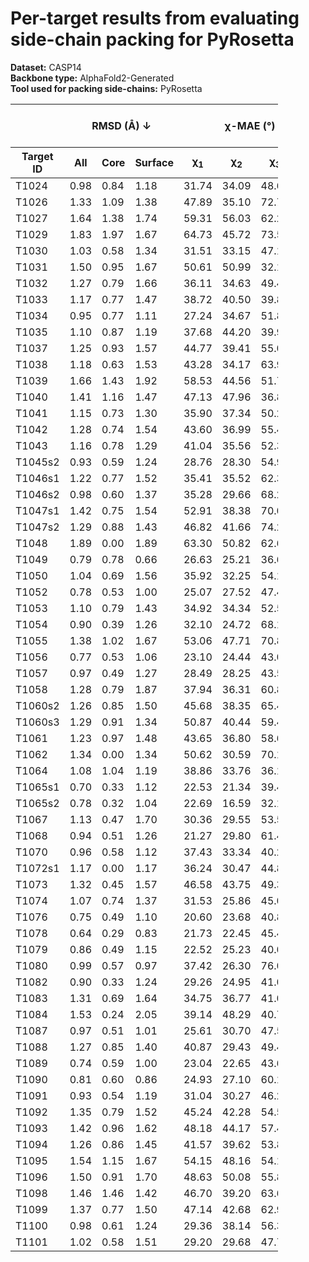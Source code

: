 # Per-target results from evaluating side-chain packing for PyRosetta

**Dataset:** CASP14  
**Backbone type:** AlphaFold2-Generated  
**Tool used for packing side-chains:** PyRosetta  
<table style="width:85%;">
  <thead>
    <tr>
      <th></th>
      <th colspan="3"><strong>RMSD (Å) ↓</strong></th>
      <th colspan="4"><strong>&chi;-MAE (°) ↓</strong></th>
      <th><strong>RR (%) ↑</strong></th>
      <th colspan="3"><strong>Steric Clashes (#) ↓</strong></th>
    </tr>
    <tr>
      <th><strong>Target ID</strong></th>
      <th><strong>All</strong></th>
      <th><strong>Core</strong></th>
      <th><strong>Surface</strong></th>
      <th>&chi;<sub>1</sub></th>
      <th>&chi;<sub>2</sub></th>
      <th>&chi;<sub>3</sub></th>
      <th>&chi;<sub>4</sub></th>
      <th>&chi;<sub>1-4</sub></th>
      <th>100%</th>
      <th>90%</th>
      <th>80%</th>
    </tr>
  </thead>
  <tbody>
    <tr>
      <td>T1024</td>
      <td>0.98</td>
      <td>0.84</td>
      <td>1.18</td>
      <td>31.74</td>
      <td>34.09</td>
      <td>48.61</td>
      <td>56.13</td>
      <td>47.9</td>
      <td>105.0</td>
      <td>11.0</td>
      <td>0.0</td>
    </tr>
    <tr>
      <td>T1026</td>
      <td>1.33</td>
      <td>1.09</td>
      <td>1.38</td>
      <td>47.89</td>
      <td>35.10</td>
      <td>72.73</td>
      <td>81.09</td>
      <td>33.9</td>
      <td>40.0</td>
      <td>2.0</td>
      <td>0.0</td>
    </tr>
    <tr>
      <td>T1027</td>
      <td>1.64</td>
      <td>1.38</td>
      <td>1.74</td>
      <td>59.31</td>
      <td>56.03</td>
      <td>62.20</td>
      <td>57.71</td>
      <td>16.7</td>
      <td>55.0</td>
      <td>7.0</td>
      <td>1.0</td>
    </tr>
    <tr>
      <td>T1029</td>
      <td>1.83</td>
      <td>1.97</td>
      <td>1.67</td>
      <td>64.73</td>
      <td>45.72</td>
      <td>73.50</td>
      <td>47.56</td>
      <td>25.0</td>
      <td>26.0</td>
      <td>1.0</td>
      <td>0.0</td>
    </tr>
    <tr>
      <td>T1030</td>
      <td>1.03</td>
      <td>0.58</td>
      <td>1.34</td>
      <td>31.51</td>
      <td>33.15</td>
      <td>47.19</td>
      <td>63.03</td>
      <td>40.8</td>
      <td>72.0</td>
      <td>4.0</td>
      <td>0.0</td>
    </tr>
    <tr>
      <td>T1031</td>
      <td>1.50</td>
      <td>0.95</td>
      <td>1.67</td>
      <td>50.61</td>
      <td>50.99</td>
      <td>32.10</td>
      <td>31.36</td>
      <td>23.0</td>
      <td>22.0</td>
      <td>0.0</td>
      <td>0.0</td>
    </tr>
    <tr>
      <td>T1032</td>
      <td>1.27</td>
      <td>0.79</td>
      <td>1.66</td>
      <td>36.11</td>
      <td>34.63</td>
      <td>49.46</td>
      <td>44.31</td>
      <td>44.2</td>
      <td>33.0</td>
      <td>2.0</td>
      <td>0.0</td>
    </tr>
    <tr>
      <td>T1033</td>
      <td>1.17</td>
      <td>0.77</td>
      <td>1.47</td>
      <td>38.72</td>
      <td>40.50</td>
      <td>39.82</td>
      <td>55.89</td>
      <td>29.8</td>
      <td>21.0</td>
      <td>1.0</td>
      <td>0.0</td>
    </tr>
    <tr>
      <td>T1034</td>
      <td>0.95</td>
      <td>0.77</td>
      <td>1.11</td>
      <td>27.24</td>
      <td>34.67</td>
      <td>51.84</td>
      <td>68.99</td>
      <td>50.4</td>
      <td>46.0</td>
      <td>8.0</td>
      <td>0.0</td>
    </tr>
    <tr>
      <td>T1035</td>
      <td>1.10</td>
      <td>0.87</td>
      <td>1.19</td>
      <td>37.68</td>
      <td>44.20</td>
      <td>39.95</td>
      <td>50.34</td>
      <td>26.3</td>
      <td>24.0</td>
      <td>0.0</td>
      <td>0.0</td>
    </tr>
    <tr>
      <td>T1037</td>
      <td>1.25</td>
      <td>0.93</td>
      <td>1.57</td>
      <td>44.77</td>
      <td>39.41</td>
      <td>55.07</td>
      <td>43.98</td>
      <td>31.5</td>
      <td>154.0</td>
      <td>15.0</td>
      <td>0.0</td>
    </tr>
    <tr>
      <td>T1038</td>
      <td>1.18</td>
      <td>0.63</td>
      <td>1.53</td>
      <td>43.28</td>
      <td>34.17</td>
      <td>63.98</td>
      <td>59.22</td>
      <td>42.5</td>
      <td>59.0</td>
      <td>5.0</td>
      <td>0.0</td>
    </tr>
    <tr>
      <td>T1039</td>
      <td>1.66</td>
      <td>1.43</td>
      <td>1.92</td>
      <td>58.53</td>
      <td>44.56</td>
      <td>51.75</td>
      <td>34.51</td>
      <td>21.2</td>
      <td>56.0</td>
      <td>7.0</td>
      <td>1.0</td>
    </tr>
    <tr>
      <td>T1040</td>
      <td>1.41</td>
      <td>1.16</td>
      <td>1.47</td>
      <td>47.13</td>
      <td>47.96</td>
      <td>36.89</td>
      <td>46.05</td>
      <td>21.0</td>
      <td>30.0</td>
      <td>1.0</td>
      <td>0.0</td>
    </tr>
    <tr>
      <td>T1041</td>
      <td>1.15</td>
      <td>0.73</td>
      <td>1.30</td>
      <td>35.90</td>
      <td>37.34</td>
      <td>50.20</td>
      <td>49.12</td>
      <td>37.6</td>
      <td>75.0</td>
      <td>17.0</td>
      <td>9.0</td>
    </tr>
    <tr>
      <td>T1042</td>
      <td>1.28</td>
      <td>0.74</td>
      <td>1.54</td>
      <td>43.60</td>
      <td>36.99</td>
      <td>55.44</td>
      <td>62.33</td>
      <td>34.0</td>
      <td>89.0</td>
      <td>16.0</td>
      <td>3.0</td>
    </tr>
    <tr>
      <td>T1043</td>
      <td>1.16</td>
      <td>0.78</td>
      <td>1.29</td>
      <td>41.04</td>
      <td>35.56</td>
      <td>52.36</td>
      <td>47.40</td>
      <td>32.3</td>
      <td>30.0</td>
      <td>1.0</td>
      <td>0.0</td>
    </tr>
    <tr>
      <td>T1045s2</td>
      <td>0.93</td>
      <td>0.59</td>
      <td>1.24</td>
      <td>28.76</td>
      <td>28.30</td>
      <td>54.92</td>
      <td>55.98</td>
      <td>54.3</td>
      <td>41.0</td>
      <td>1.0</td>
      <td>0.0</td>
    </tr>
    <tr>
      <td>T1046s1</td>
      <td>1.22</td>
      <td>0.77</td>
      <td>1.52</td>
      <td>35.41</td>
      <td>35.52</td>
      <td>62.34</td>
      <td>65.18</td>
      <td>47.8</td>
      <td>19.0</td>
      <td>1.0</td>
      <td>0.0</td>
    </tr>
    <tr>
      <td>T1046s2</td>
      <td>0.98</td>
      <td>0.60</td>
      <td>1.37</td>
      <td>35.28</td>
      <td>29.66</td>
      <td>68.21</td>
      <td>55.46</td>
      <td>53.6</td>
      <td>64.0</td>
      <td>6.0</td>
      <td>0.0</td>
    </tr>
    <tr>
      <td>T1047s1</td>
      <td>1.42</td>
      <td>0.75</td>
      <td>1.54</td>
      <td>52.91</td>
      <td>38.38</td>
      <td>70.01</td>
      <td>59.75</td>
      <td>35.7</td>
      <td>45.0</td>
      <td>6.0</td>
      <td>2.0</td>
    </tr>
    <tr>
      <td>T1047s2</td>
      <td>1.29</td>
      <td>0.88</td>
      <td>1.43</td>
      <td>46.82</td>
      <td>41.66</td>
      <td>74.20</td>
      <td>92.61</td>
      <td>35.1</td>
      <td>38.0</td>
      <td>3.0</td>
      <td>0.0</td>
    </tr>
    <tr>
      <td>T1048</td>
      <td>1.89</td>
      <td>0.00</td>
      <td>1.89</td>
      <td>63.30</td>
      <td>50.82</td>
      <td>62.64</td>
      <td>54.64</td>
      <td>9.8</td>
      <td>16.0</td>
      <td>1.0</td>
      <td>0.0</td>
    </tr>
    <tr>
      <td>T1049</td>
      <td>0.79</td>
      <td>0.78</td>
      <td>0.66</td>
      <td>26.63</td>
      <td>25.21</td>
      <td>36.60</td>
      <td>73.68</td>
      <td>60.3</td>
      <td>73.0</td>
      <td>9.0</td>
      <td>0.0</td>
    </tr>
    <tr>
      <td>T1050</td>
      <td>1.04</td>
      <td>0.69</td>
      <td>1.56</td>
      <td>35.92</td>
      <td>32.25</td>
      <td>54.18</td>
      <td>57.48</td>
      <td>47.0</td>
      <td>222.0</td>
      <td>28.0</td>
      <td>4.0</td>
    </tr>
    <tr>
      <td>T1052</td>
      <td>0.78</td>
      <td>0.53</td>
      <td>1.00</td>
      <td>25.07</td>
      <td>27.52</td>
      <td>47.49</td>
      <td>50.80</td>
      <td>62.6</td>
      <td>237.0</td>
      <td>8.0</td>
      <td>0.0</td>
    </tr>
    <tr>
      <td>T1053</td>
      <td>1.10</td>
      <td>0.79</td>
      <td>1.43</td>
      <td>34.92</td>
      <td>34.34</td>
      <td>52.57</td>
      <td>59.94</td>
      <td>39.2</td>
      <td>156.0</td>
      <td>18.0</td>
      <td>3.0</td>
    </tr>
    <tr>
      <td>T1054</td>
      <td>0.90</td>
      <td>0.39</td>
      <td>1.26</td>
      <td>32.10</td>
      <td>24.72</td>
      <td>68.14</td>
      <td>61.36</td>
      <td>55.6</td>
      <td>22.0</td>
      <td>2.0</td>
      <td>1.0</td>
    </tr>
    <tr>
      <td>T1055</td>
      <td>1.38</td>
      <td>1.02</td>
      <td>1.67</td>
      <td>53.06</td>
      <td>47.71</td>
      <td>70.88</td>
      <td>76.79</td>
      <td>35.4</td>
      <td>41.0</td>
      <td>1.0</td>
      <td>0.0</td>
    </tr>
    <tr>
      <td>T1056</td>
      <td>0.77</td>
      <td>0.53</td>
      <td>1.06</td>
      <td>23.10</td>
      <td>24.44</td>
      <td>43.07</td>
      <td>70.97</td>
      <td>52.8</td>
      <td>59.0</td>
      <td>10.0</td>
      <td>3.0</td>
    </tr>
    <tr>
      <td>T1057</td>
      <td>0.97</td>
      <td>0.49</td>
      <td>1.27</td>
      <td>28.49</td>
      <td>28.25</td>
      <td>43.56</td>
      <td>39.24</td>
      <td>53.2</td>
      <td>113.0</td>
      <td>18.0</td>
      <td>6.0</td>
    </tr>
    <tr>
      <td>T1058</td>
      <td>1.28</td>
      <td>0.79</td>
      <td>1.87</td>
      <td>37.94</td>
      <td>36.31</td>
      <td>60.83</td>
      <td>42.86</td>
      <td>40.8</td>
      <td>119.0</td>
      <td>9.0</td>
      <td>5.0</td>
    </tr>
    <tr>
      <td>T1060s2</td>
      <td>1.26</td>
      <td>0.85</td>
      <td>1.50</td>
      <td>45.68</td>
      <td>38.35</td>
      <td>65.48</td>
      <td>50.22</td>
      <td>37.1</td>
      <td>99.0</td>
      <td>14.0</td>
      <td>2.0</td>
    </tr>
    <tr>
      <td>T1060s3</td>
      <td>1.29</td>
      <td>0.91</td>
      <td>1.34</td>
      <td>50.87</td>
      <td>40.44</td>
      <td>59.47</td>
      <td>32.75</td>
      <td>42.5</td>
      <td>18.0</td>
      <td>2.0</td>
      <td>0.0</td>
    </tr>
    <tr>
      <td>T1061</td>
      <td>1.23</td>
      <td>0.97</td>
      <td>1.48</td>
      <td>43.65</td>
      <td>36.80</td>
      <td>58.60</td>
      <td>67.28</td>
      <td>37.7</td>
      <td>285.0</td>
      <td>41.0</td>
      <td>7.0</td>
    </tr>
    <tr>
      <td>T1062</td>
      <td>1.34</td>
      <td>0.00</td>
      <td>1.34</td>
      <td>50.62</td>
      <td>30.59</td>
      <td>70.17</td>
      <td>49.99</td>
      <td>42.9</td>
      <td>4.0</td>
      <td>0.0</td>
      <td>0.0</td>
    </tr>
    <tr>
      <td>T1064</td>
      <td>1.08</td>
      <td>1.04</td>
      <td>1.19</td>
      <td>38.86</td>
      <td>33.76</td>
      <td>36.10</td>
      <td>22.65</td>
      <td>51.6</td>
      <td>59.0</td>
      <td>15.0</td>
      <td>2.0</td>
    </tr>
    <tr>
      <td>T1065s1</td>
      <td>0.70</td>
      <td>0.33</td>
      <td>1.12</td>
      <td>22.53</td>
      <td>21.34</td>
      <td>39.44</td>
      <td>45.55</td>
      <td>64.5</td>
      <td>19.0</td>
      <td>1.0</td>
      <td>0.0</td>
    </tr>
    <tr>
      <td>T1065s2</td>
      <td>0.78</td>
      <td>0.32</td>
      <td>1.04</td>
      <td>22.69</td>
      <td>16.59</td>
      <td>32.14</td>
      <td>49.88</td>
      <td>66.7</td>
      <td>40.0</td>
      <td>6.0</td>
      <td>1.0</td>
    </tr>
    <tr>
      <td>T1067</td>
      <td>1.13</td>
      <td>0.47</td>
      <td>1.70</td>
      <td>30.36</td>
      <td>29.55</td>
      <td>53.51</td>
      <td>82.38</td>
      <td>54.3</td>
      <td>59.0</td>
      <td>9.0</td>
      <td>1.0</td>
    </tr>
    <tr>
      <td>T1068</td>
      <td>0.94</td>
      <td>0.51</td>
      <td>1.26</td>
      <td>21.27</td>
      <td>29.80</td>
      <td>61.49</td>
      <td>64.62</td>
      <td>53.6</td>
      <td>39.0</td>
      <td>1.0</td>
      <td>0.0</td>
    </tr>
    <tr>
      <td>T1070</td>
      <td>0.96</td>
      <td>0.58</td>
      <td>1.12</td>
      <td>37.43</td>
      <td>33.34</td>
      <td>40.24</td>
      <td>39.48</td>
      <td>46.2</td>
      <td>65.0</td>
      <td>4.0</td>
      <td>1.0</td>
    </tr>
    <tr>
      <td>T1072s1</td>
      <td>1.17</td>
      <td>0.00</td>
      <td>1.17</td>
      <td>36.24</td>
      <td>30.47</td>
      <td>44.84</td>
      <td>54.16</td>
      <td>40.0</td>
      <td>10.0</td>
      <td>0.0</td>
      <td>0.0</td>
    </tr>
    <tr>
      <td>T1073</td>
      <td>1.32</td>
      <td>0.45</td>
      <td>1.57</td>
      <td>46.58</td>
      <td>43.75</td>
      <td>49.39</td>
      <td>55.48</td>
      <td>30.8</td>
      <td>11.0</td>
      <td>3.0</td>
      <td>2.0</td>
    </tr>
    <tr>
      <td>T1074</td>
      <td>1.07</td>
      <td>0.74</td>
      <td>1.37</td>
      <td>31.53</td>
      <td>25.86</td>
      <td>45.06</td>
      <td>62.99</td>
      <td>54.1</td>
      <td>37.0</td>
      <td>8.0</td>
      <td>0.0</td>
    </tr>
    <tr>
      <td>T1076</td>
      <td>0.75</td>
      <td>0.49</td>
      <td>1.10</td>
      <td>20.60</td>
      <td>23.68</td>
      <td>40.81</td>
      <td>50.55</td>
      <td>63.9</td>
      <td>154.0</td>
      <td>14.0</td>
      <td>4.0</td>
    </tr>
    <tr>
      <td>T1078</td>
      <td>0.64</td>
      <td>0.29</td>
      <td>0.83</td>
      <td>21.73</td>
      <td>22.45</td>
      <td>45.49</td>
      <td>66.79</td>
      <td>71.2</td>
      <td>30.0</td>
      <td>6.0</td>
      <td>1.0</td>
    </tr>
    <tr>
      <td>T1079</td>
      <td>0.86</td>
      <td>0.49</td>
      <td>1.15</td>
      <td>22.52</td>
      <td>25.23</td>
      <td>40.02</td>
      <td>55.56</td>
      <td>57.8</td>
      <td>148.0</td>
      <td>14.0</td>
      <td>4.0</td>
    </tr>
    <tr>
      <td>T1080</td>
      <td>0.99</td>
      <td>0.57</td>
      <td>0.97</td>
      <td>37.42</td>
      <td>26.30</td>
      <td>76.02</td>
      <td>62.84</td>
      <td>50.0</td>
      <td>36.0</td>
      <td>0.0</td>
      <td>0.0</td>
    </tr>
    <tr>
      <td>T1082</td>
      <td>0.90</td>
      <td>0.33</td>
      <td>1.24</td>
      <td>29.26</td>
      <td>24.95</td>
      <td>41.02</td>
      <td>41.13</td>
      <td>47.8</td>
      <td>19.0</td>
      <td>0.0</td>
      <td>0.0</td>
    </tr>
    <tr>
      <td>T1083</td>
      <td>1.31</td>
      <td>0.69</td>
      <td>1.64</td>
      <td>34.75</td>
      <td>36.77</td>
      <td>41.03</td>
      <td>70.99</td>
      <td>40.5</td>
      <td>24.0</td>
      <td>4.0</td>
      <td>0.0</td>
    </tr>
    <tr>
      <td>T1084</td>
      <td>1.53</td>
      <td>0.24</td>
      <td>2.05</td>
      <td>39.14</td>
      <td>48.29</td>
      <td>40.73</td>
      <td>77.71</td>
      <td>31.2</td>
      <td>9.0</td>
      <td>0.0</td>
      <td>0.0</td>
    </tr>
    <tr>
      <td>T1087</td>
      <td>0.97</td>
      <td>0.51</td>
      <td>1.01</td>
      <td>25.61</td>
      <td>30.70</td>
      <td>47.56</td>
      <td>46.39</td>
      <td>48.5</td>
      <td>27.0</td>
      <td>1.0</td>
      <td>0.0</td>
    </tr>
    <tr>
      <td>T1088</td>
      <td>1.27</td>
      <td>0.85</td>
      <td>1.40</td>
      <td>40.87</td>
      <td>29.43</td>
      <td>49.41</td>
      <td>36.69</td>
      <td>48.6</td>
      <td>47.0</td>
      <td>3.0</td>
      <td>1.0</td>
    </tr>
    <tr>
      <td>T1089</td>
      <td>0.74</td>
      <td>0.59</td>
      <td>1.00</td>
      <td>23.04</td>
      <td>22.65</td>
      <td>43.69</td>
      <td>45.08</td>
      <td>64.0</td>
      <td>188.0</td>
      <td>32.0</td>
      <td>7.0</td>
    </tr>
    <tr>
      <td>T1090</td>
      <td>0.81</td>
      <td>0.60</td>
      <td>0.86</td>
      <td>24.93</td>
      <td>27.10</td>
      <td>60.14</td>
      <td>44.76</td>
      <td>56.4</td>
      <td>60.0</td>
      <td>6.0</td>
      <td>0.0</td>
    </tr>
    <tr>
      <td>T1091</td>
      <td>0.93</td>
      <td>0.54</td>
      <td>1.19</td>
      <td>31.04</td>
      <td>30.27</td>
      <td>46.21</td>
      <td>58.57</td>
      <td>52.9</td>
      <td>105.0</td>
      <td>7.0</td>
      <td>0.0</td>
    </tr>
    <tr>
      <td>T1092</td>
      <td>1.35</td>
      <td>0.79</td>
      <td>1.52</td>
      <td>45.24</td>
      <td>42.28</td>
      <td>54.58</td>
      <td>59.09</td>
      <td>35.1</td>
      <td>126.0</td>
      <td>13.0</td>
      <td>0.0</td>
    </tr>
    <tr>
      <td>T1093</td>
      <td>1.42</td>
      <td>0.96</td>
      <td>1.62</td>
      <td>48.18</td>
      <td>44.17</td>
      <td>57.49</td>
      <td>63.55</td>
      <td>29.9</td>
      <td>178.0</td>
      <td>18.0</td>
      <td>2.0</td>
    </tr>
    <tr>
      <td>T1094</td>
      <td>1.26</td>
      <td>0.86</td>
      <td>1.45</td>
      <td>41.57</td>
      <td>39.62</td>
      <td>53.81</td>
      <td>58.62</td>
      <td>34.1</td>
      <td>146.0</td>
      <td>10.0</td>
      <td>1.0</td>
    </tr>
    <tr>
      <td>T1095</td>
      <td>1.54</td>
      <td>1.15</td>
      <td>1.67</td>
      <td>54.15</td>
      <td>48.16</td>
      <td>54.15</td>
      <td>60.01</td>
      <td>23.3</td>
      <td>166.0</td>
      <td>9.0</td>
      <td>1.0</td>
    </tr>
    <tr>
      <td>T1096</td>
      <td>1.50</td>
      <td>0.91</td>
      <td>1.70</td>
      <td>48.63</td>
      <td>50.08</td>
      <td>55.89</td>
      <td>46.62</td>
      <td>30.0</td>
      <td>115.0</td>
      <td>12.0</td>
      <td>2.0</td>
    </tr>
    <tr>
      <td>T1098</td>
      <td>1.46</td>
      <td>1.46</td>
      <td>1.42</td>
      <td>46.70</td>
      <td>39.20</td>
      <td>63.63</td>
      <td>47.62</td>
      <td>45.1</td>
      <td>145.0</td>
      <td>12.0</td>
      <td>0.0</td>
    </tr>
    <tr>
      <td>T1099</td>
      <td>1.37</td>
      <td>0.77</td>
      <td>1.50</td>
      <td>47.14</td>
      <td>42.68</td>
      <td>62.97</td>
      <td>54.38</td>
      <td>27.7</td>
      <td>45.0</td>
      <td>1.0</td>
      <td>0.0</td>
    </tr>
    <tr>
      <td>T1100</td>
      <td>0.98</td>
      <td>0.61</td>
      <td>1.24</td>
      <td>29.36</td>
      <td>38.14</td>
      <td>56.37</td>
      <td>47.90</td>
      <td>42.1</td>
      <td>64.0</td>
      <td>4.0</td>
      <td>0.0</td>
    </tr>
    <tr>
      <td>T1101</td>
      <td>1.02</td>
      <td>0.58</td>
      <td>1.51</td>
      <td>29.20</td>
      <td>29.68</td>
      <td>47.75</td>
      <td>62.63</td>
      <td>53.4</td>
      <td>96.0</td>
      <td>16.0</td>
      <td>2.0</td>
    </tr>
  </tbody>
</table>